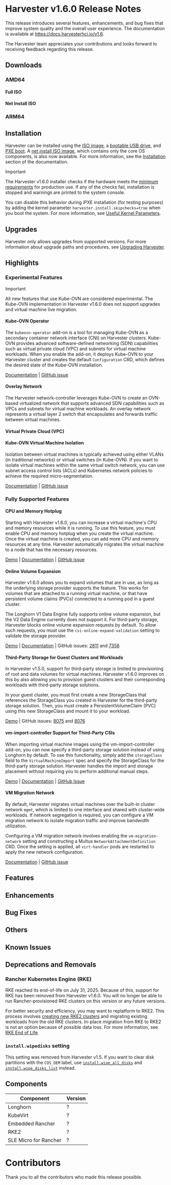 # Harvester v1.6.0 Release Notes

This release introduces several features, enhancements, and bug fixes that improve system quality and the overall user experience. The documentation is available at https://docs.harvesterhci.io/v1.6.

The Harvester team appreciates your contributions and looks forward to receiving feedback regarding this release.

## Downloads

### AMD64

#### Full ISO


#### Net Install ISO


### ARM64


## Installation

Harvester can be installed using the [ISO image](https://docs.harvesterhci.io/v1.6/install/index), a [bootable USB drive](https://docs.harvesterhci.io/v1.6/install/usb-install), and [PXE boot](https://docs.harvesterhci.io/v1.6/install/pxe-boot-install/). A [net install ISO image](https://docs.harvesterhci.io/v1.6/install/net-install), which contains only the core OS components, is also now available. For more information, see the [Installation](https://docs.harvesterhci.io/v1.6/install/requirements) section of the documentation.

> [!IMPORTANT]
> The Harvester v1.6.0 installer checks if the hardware meets the [minimum requirements](https://docs.harvesterhci.io/v1.6/install/requirements/#hardware-requirements) for production use. If any of the checks fail, installation is stopped and warnings are printed to the system console.
> 
> You can disable this behavior during iPXE installation (for testing purposes) by adding the kernel parameter `harvester.install.skipchecks=true` when you boot the system. For more information, see [Useful Kernel Parameters](https://docs.harvesterhci.io/v1.6/install/pxe-boot-install#harvesterinstallskipcheckstrue).

## Upgrades

Harvester only allows upgrades from supported versions. For more information about upgrade paths and procedures, see [Upgrading Harvester](https://docs.harvesterhci.io/v1.6/upgrade/index).

## Highlights

### Experimental Features

> [!IMPORTANT]
> All new features that use Kube-OVN are considered experimental. The Kube-OVN implementation in Harvester v1.6.0 does not support upgrades and virtual machine live migration.

#### Kube-OVN Operator

The `kubeovn-operator` add-on is a tool for managing Kube-OVN as a secondary container network interface (CNI) on Harvester clusters. Kube-OVN provides advanced software-defined networking (SDN) capabilities such as virtual private cloud (VPC) and subnets for virtual machine workloads. When you enable the add-on, it deploys Kube-OVN to your Harvester cluster and creates the default `Configuration` CRD, which defines the desired state of the Kube-OVN installation.

[Documentation](https://docs.harvesterhci.io/v1.6/advanced/addons/kubeovn-operator) | [GitHub issue](https://github.com/harvester/harvester/issues/7413)

#### Overlay Network

The Harvester network-controller leverages Kube-OVN to create an OVN-based virtualized network that supports advanced SDN capabilities such as VPCs and subnets for virtual machine workloads. An overlay network represents a virtual layer 2 switch that encapsulates and forwards traffic between virtual machines.

#### Virtual Private Cloud (VPC)



#### Kube-OVN Virtual Machine Isolation

Isolation between virtual machines is typically achieved using either VLANs (in traditional networks) or virtual switches (in Kube-OVN). If you want to isolate virtual machines within the same virtual switch network, you can use subnet access control lists (ACLs) and Kubernetes network policies to achieve the required micro-segmentation.

[Documentation](https://docs.harvesterhci.io/v1.6/networking/kubeovn-vm-isolation) | [GitHub issue](https://github.com/harvester/harvester/issues/7381)

### Fully Supported Features

#### CPU and Memory Hotplug

Starting with Harvester v1.6.0, you can increase a virtual machine's CPU and memory resources while it is running. To use this feature, you must enable CPU and memory hotplug when you create the virtual machine. Once the virtual machine is created, you can add more CPU and memory resources at any time. Harvester automatically migrates the virtual machine to a node that has the necessary resources.

[Demo](https://youtu.be/QujSXPH-SfI) | [Documentation](https://docs.harvesterhci.io/v1.6/vm/cpu-memory-hotplug) | [GitHub issue](https://github.com/harvester/harvester/issues/5835)

#### Online Volume Expansion

Harvester v1.6.0 allows you to expand volumes that are in use, as long as the underlying storage provider supports the feature. This works for volumes that are attached to a running virtual machine, or that have persistent volume claims (PVCs) connected to a running pod in a guest cluster.

The Longhorn V1 Data Engine fully supports online volume expansion, but the V2 Data Engine currently does not support it. For third-party storage, Harvester blocks online volume expansion requests by default. To allow such requests, you must use the `csi-online-expand-validation` setting to validate the storage provider.

[Demo](https://youtu.be/e273Ve_INjA) | [Documentation](https://docs.harvesterhci.io/v1.6/volume/edit-volume#online-volume-expansion) | GitHub issues: [2811](https://github.com/harvester/harvester/issues/2811) and [7358](https://github.com/harvester/harvester/issues/7358)

#### Third-Party Storage for Guest Clusters and Workloads

In Harvester v1.5.0, support for third-party storage is limited to provisioning of root and data volumes for virtual machines. Harvester v1.6.0 improves on this by also allowing you to provision guest clusters and their corresponding workloads with third-party storage solutions.

In your guest cluster, you must first create a new StorageClass that references the StorageClass you created in Harvester for the third-party storage solution. Then, you must create a PersistentVolumeClaim (PVC) using this new StorageClass and mount it to your workload.

[Demo](https://youtu.be/e273Ve_INjA) | GitHub issues: [8075](https://github.com/harvester/harvester/issues/8075) and [8076](https://github.com/harvester/harvester/issues/8076)

#### vm-import-controller Support for Third-Party CSIs

When importing virtual machine images using the vm-import-controller add-on, you can now specify a third-party storage solution instead of using Longhorn by default. To use this functionality, simply add the `storageClass` field to the `VirtualMachineImport` spec and specify the StorageClass for the third-party storage solution. Harvester handles the import and storage placement without requiring you to perform additional manual steps.

[Demo](https://youtu.be/nlyrs3jhl2g) | [Documentation](https://docs.harvesterhci.io/v1.6/advanced/addons/vmimport/) | [GitHub Issue](https://github.com/harvester/harvester/issues/8074)

#### VM Migration Network

By default, Harvester migrates virtual machines over the built-in cluster network `mgmt`, which is limited to one interface and shared with cluster-wide workloads. If network segregation is required, you can configure a VM migration network to isolate migration traffic and improve bandwidth utilization.

Configuring a VM migration network involves enabling the `vm-migration-network` setting and constructing a Multus `NetworkAttachmentDefinition` CRD. Once the setting is applied, all `virt-handler` pods are restarted to apply the new network configuration.

[Documentation](https://docs.harvesterhci.io/v1.6/advanced/vm-migration-network) | [GitHub issue](https://github.com/harvester/harvester/issues/5848)

## Features


## Enhancements


## Bug Fixes


## Others


## Known Issues


## Deprecations and Removals 

### Rancher Kubernetes Engine (RKE)

RKE reached its end-of-life on July 31, 2025. Because of this, support for RKE has been removed from Harvester v1.6.0. You will no longer be able to run Rancher-provisioned RKE clusters on this version or any future versions.

For better security and efficiency, you may want to replatform to RKE2. This process involves [creating new RKE2 clusters](https://docs.harvesterhci.io/v1.6/rancher/node/rke2-cluster) and migrating existing workloads from the old RKE clusters. In-place migration from RKE to RKE2 is not an option because of possible data loss. For more information, see [RKE End of Life](https://www.suse.com/support/kb/doc/?id=000021513).

### `install.wipedisks` setting

This setting was removed from Harvester v1.5. If you want to clear disk partitions with the `COS_OEM` label, use [`install.wipe_all_disks`](https://docs.harvesterhci.io/v1.6/install/harvester-configuration#installwipe_all_disks) and [`install.wipe_disks_list`](https://docs.harvesterhci.io/v1.6/install/harvester-configuration#installwipe_disks_list) instead.

## Components

| Component | Version |
| --- | --- |
| Longhorn | ? |
| KubeVirt | ? |
| Embedded Rancher | ? |
| RKE2 | ? |
| SLE Micro for Rancher | ? |

# Contributors

Thank you to all the contributors who made this release possible.

